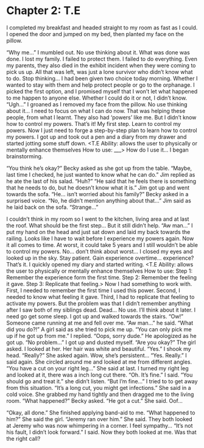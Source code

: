 # Chapter 2: T.E
I completed my breakfast and headed straight to my room as fast as I could. I opened the door and jumped on my bed, then planted my face on the pillow.

“Why me…” I mumbled out.
No use thinking about it. What was done was done. I lost my family. I failed to protect them. I failed to do everything.
Even my parents, they also died in the exhibit incident when they were coming to pick us up.
All that was left, was just a lone survivor who didn’t know what to do.
Stop thinking…
I had been given two choice today morning. Whether I wanted to stay with them and help protect people or go to the orphanage.
I picked the first option, and I promised myself that I won’t let what happened to me happen to anyone else. Whether I could do it or not, I didn’t know.
“Ugh…” I groaned as I removed my face from the pillow.
No use thinking about it…
I need to focus on what I can do now. That was helping these people, from what I learnt. They also had ‘powers’ like me.
But I didn’t know how to control my powers.
That’s it!
My first step. Learn to control my powers. Now I just need to forge a step-by-step plan to learn how to control my powers.
I got up and took out a pen and a diary from my drawer and started jotting some stuff down.
<T.E
Ability: allows the user to physically or mentally enhance themselves
How to use: ___>
How do I use it…
I began brainstorming.

“You think he’s okay?” Becky asked as she got up from the table.
“Maybe, last time I checked, he just wanted to know what he can do.” Jim replied as he ate the last of his salad.
“Huh?”
“He said that he feels there is something that he needs to do, but he doesn’t know what it is.” Jim got up and went towards the sofa.
“He… isn’t worried about his family?” Becky asked in a surprised voice.
“No, he didn’t mention anything about that…” Jim said as he laid back on the sofa.
“Strange…”

I couldn’t think in my room so I went to the kitchen, living area and at last the roof.
What should be the first step…
But it still didn’t help.
“Aw man…” I put my hand on the head and just sat down and laid my back towards the railing.
Looks like I have to wait before I experience my powers again.
Now it all comes to time. At worst, it could take 5 years and I still wouldn’t be able to control my powers.
No… don’t think about worst…
I closed my eyes and looked up in the sky.
Stay patient. Gain experience overtime… experience? That’s it.
I quickly opened my diary and started writing.
<T.E
Ability: allows the user to physically or mentally enhance themselves
How to use: 
Step 1: Remember the experience form the first time.
Step 2: Remember the feeling it gave.
Step 3: Replicate that feeling.>
Now I had something to work with. First, I needed to remember the first time I used this power. Second, I needed to know what feeling it gave. Third, I had to replicate that feeling to activate my powers.
But the problem was that I didn’t remember anything after I saw both of my siblings dead.
Dead…
No use. I’ll think about it later. I need go get some sleep.
I got up and walked towards the stairs.
“Ow!” Someone came running at me and fell over me.
“Aw man…” he said.
“What did you do?!” A girl said as she tried to pick me up.
“You can only pick me up if he got up from me.” I replied.
“Oops, sorry dude.” He apologized as he got up.
“No problem…” I got up and dusted myself.
“Are you okay?” The girl asked.
I looked at her. Her hair was white and beautiful.
“Yes.” I shook my head.
“Really?” She asked again.
Wow, she’s persistent…
“Yes. Really.” I said again.
She circled around me and looked at me from different angles.
“You have a cut on your right leg…” She said at last.
I turned my right leg and looked at it, there was a inch long cut there.
“Oh. It’s fine.” I said.
“You should go and treat it.” she didn’t listen.
“But I’m fine…” I tried to to get away from this situation.
“It’s a long cut, you might get infections.” She said in a cold voice.
She grabbed my hand tightly and then dragged me to the living room.
“What happened?” Becky asked.
“He got a cut.” She said.
Oof…


“Okay, all done.” She finished applying band-aid to me.
“What happened to him?” She said the girl.
“Jeremy ran over him.” She said.
They both looked at Jeremy who was now whimpering in a corner.
I feel sympathy…
“It’s not his fault, I didn’t look forward.” I said.
Now they both looked at me.
Was that the right call?
